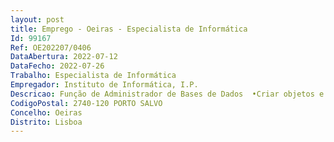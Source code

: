 ```yaml
--- 
layout: post
title: Emprego - Oeiras - Especialista de Informática
Id: 99167
Ref: OE202207/0406
DataAbertura: 2022-07-12
DataFecho: 2022-07-26
Trabalho: Especialista de Informática
Empregador: Instituto de Informática, I.P.
Descricao: Função de Administrador de Bases de Dados  •Criar objetos e ambientes, alterar as suas definições, definir acessos e definir utilizadores das bases de dados •Configurar, monitorizar e otimizar a base de dados •Analisar e melhorar as condições de segurança e desempenho da base de dados •Instalar, configurar e manter atualizado o software em utilização neste âmbito •Gerir a capacidade das bases de dados, estimando o espaço necessário e crescimento futuro •Definir, implementar e manter as políticas de backups e recovery das bases de dados •Analisar e resolver incidentes e ou pedidos de serviço •Realizar deployments de dados nos vários ambientes (pré produção, produção, experimental e PCN) •Manter os sistemas Legacy (sistemas em fim de vida) •Participar com competências na otimização do código SQL •Reorganizar bases de dados •Assegurar o refrescamento dos dados nos vários ambientes •Realizar testes de recuperação de bases de dados •Reinicialização das sequências de bases de dados •Apoiar a monitorização e mitigação erros, no âmbito de Centro de Controlo e Operações (CCO) •Acompanhar e monitorizar o Plano de Segurança do Instituto de Informática, I.P.
CodigoPostal: 2740-120 PORTO SALVO
Concelho: Oeiras
Distrito: Lisboa
--- 
```

